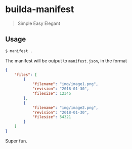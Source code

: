 # builda-manifest

> Simple
> Easy
> Elegant

## Usage

```sh
$ manifest .
```

The manifest will be output to `manifest.json`, in the format

```json
{
	"files": [
		{
			"filename": "img/image1.png",
			"revision": "2018-01-30",
			"filesize": 12345
		},
		{
			"filename": "img/image2.png",
			"revision": "2018-01-30",
			"filesize": 54321
		}
	]
}
```

Super fun.
